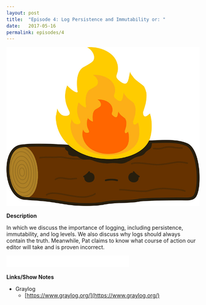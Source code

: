 ```yaml
---
layout: post
title:  "Episode 4: Log Persistence and Immutability or: "
date:   2017-05-16
permalink: episodes/4
---
```

<img src="/img/episode_4.jpg" alt="Burn the logs" width="700">

**Description**

In which we discuss the importance of logging, including persistence, immutability, and log levels.  We also discuss why logs should always contain the truth. Meanwhile, Pat claims to know what course of action our editor will take and is proven incorrect.

<iframe style="border: none" src="//html5-player.libsyn.com/embed/episode/id/5363240/height/50/width/640/theme/standard-mini/autonext/no/thumbnail/no/autoplay/no/preload/no/no_addthis/no/direction/backward/" height="30" width="320" scrolling="no"  allowfullscreen webkitallowfullscreen mozallowfullscreen oallowfullscreen msallowfullscreen></iframe>

**Links/Show Notes**

* Graylog
   * [https://www.graylog.org/](https://www.graylog.org/)

